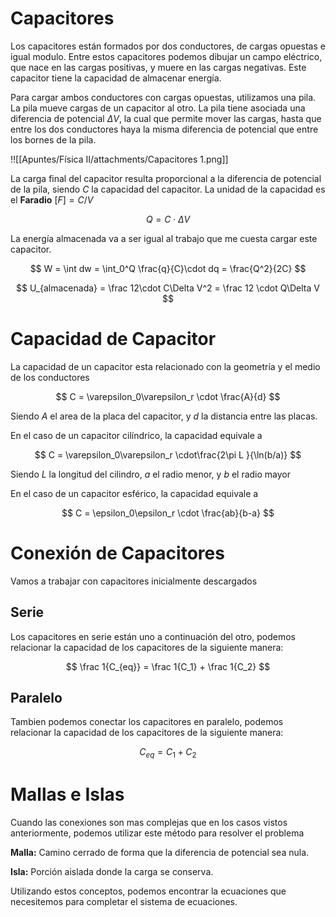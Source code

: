 # Capacitores

Los capacitores están formados por dos conductores, de cargas opuestas e igual modulo. Entre estos capacitores podemos dibujar un campo eléctrico, que nace en las cargas positivas, y muere en las cargas negativas. Este capacitor tiene la capacidad de almacenar energía.

Para cargar ambos conductores con cargas opuestas, utilizamos una pila. La pila mueve cargas de un capacitor al otro. La pila tiene asociada una diferencia de potencial $\Delta V$, la cual que permite mover las cargas, hasta que entre los dos conductores haya la misma diferencia de potencial que entre los bornes de la pila. 

!![[Apuntes/Física II/attachments/Capacitores 1.png]]

La carga final del capacitor resulta proporcional a la diferencia de potencial de la pila, siendo $C$ la capacidad del capacitor. La unidad de la capacidad es el **Faradio** $[F] = C/V$

$$
Q = C \cdot \Delta V
$$

La energía almacenada va a ser igual al trabajo que me cuesta cargar este capacitor.

$$
W = \int dw = \int_0^Q \frac{q}{C}\cdot dq = \frac{Q^2}{2C}
$$

$$
U_{almacenada} = \frac 12\cdot C\Delta V^2 = \frac 12 \cdot Q\Delta V 
$$

# Capacidad de Capacitor

La capacidad de un capacitor esta relacionado con la geometría y el medio de los conductores

$$
C = \varepsilon_0\varepsilon_r \cdot \frac{A}{d}
$$

Siendo $A$ el area de la placa del capacitor, y $d$ la distancia entre las placas.

En el caso de un capacitor cilíndrico, la capacidad equivale a

$$
C = \varepsilon_0\varepsilon_r \cdot\frac{2\pi L }{\ln(b/a)}
$$

Siendo $L$ la longitud del cilindro, $a$ el radio menor, y $b$ el radio mayor

En el caso de un capacitor esférico, la capacidad equivale a

$$
C = \epsilon_0\epsilon_r \cdot \frac{ab}{b-a}
$$

# Conexión de Capacitores

Vamos a trabajar con capacitores inicialmente descargados

## Serie

Los capacitores en serie están uno a continuación del otro, podemos relacionar la capacidad de los capacitores de la siguiente manera:

$$
\frac 1{C_{eq}} = \frac 1{C_1} + \frac 1{C_2}
$$

## Paralelo

Tambien podemos conectar los capacitores en paralelo, podemos relacionar la capacidad de los capacitores de la siguiente manera:

$$
C_{eq} = C_1 + C_2
$$

# Mallas e Islas

Cuando las conexiones son mas complejas que en los casos vistos anteriormente, podemos utilizar este método para resolver el problema

**Malla:** Camino cerrado de forma que la diferencia de potencial sea nula.

**Isla:** Porción aislada donde la carga se conserva.

Utilizando estos conceptos, podemos encontrar la ecuaciones que necesitemos para completar el sistema de ecuaciones.